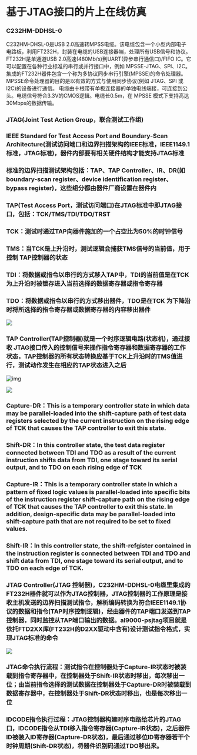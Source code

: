 #  基于JTAG接口的片上在线仿真

### C232HM-DDHSL-0

C232HM-DHSL-0是USB 2.0高速转MPSS电缆。该电缆包含一个小型内部电子电路板，利用FT232H，封装在电缆的USB连接器端，处理所有USB信号和协议。FT232H是单通道USB 2.0高速(480Mb/s)到UART(异步串行通信口)/FIFO IC。它可以配置在各种行业标准的串行或并行接口中，例如 MPSSE-JTAG、SPI、I2C。集成的FT232H器件包含一个称为多协议同步串行引擎(MPSSE)的命令处理器。MPSSE命令处理器的目的是以有效的方式与使用同步协议(例如 JTAG、SPI 或 I2C)的设备进行通信。 电缆由十根带有单极连接器的单独电线端接，可连接到公头。电缆信号符合3.3V的CMOS逻辑。电缆长0.5m，在 MPSSE 模式下支持高达30Mbps的数据传输。

### JTAG(Joint Test Action Group，联合测试工作组)

### IEEE Standard for Test Access Port and Boundary-Scan Architecture(测试访问端口和边界扫描架构的IEEE标准，IEEE1149.1标准，JTAG标准)，器件内部要有相关硬件结构才能支持JTAG标准

### 标准的边界扫描测试架构包括：TAP、TAP Controller、IR、DR(如boundary-scan register、device identification register、bypass register)，这些组分都由器件厂商设置在器件内

### TAP(Test Access Port，测试访问端口)在JTAG标准中即JTAG接口，包括：TCK/TMS/TDI/TDO/TRST

### TCK：测试时通过TAP向器件施加的一个占空比为50%的时钟信号

### TMS：当TCK是上升沿时，测试逻辑会捕获TMS信号的当前值，用于控制 TAP控制器的状态

### TDI：将数据或指令以串行的方式移入TAP中，TDI的当前值是在TCK为上升沿时被锁存进入当前选择的数据寄存器或指令寄存器

### TDO：将数据或指令以串行的方式移出器件，TDO是在TCK 为下降沿时将所选择的指令寄存器或数据寄存器的内容移出器件

![](C:\Users\xiang.weng\AppData\Roaming\WeLink\appdata\IM\xiangweng_656@anlogic\ReceiveFiles\ScreenShot\2afb447e-963e-45be-8eae-a62eb285ff55.png)

### TAP Controller(TAP控制器)就是一个时序逻辑电路(状态机)，通过接收 JTAG接口传入的控制信号来操作指令寄存器和数据寄存器的工作状态，TAP控制器的所有状态转换应基于TCK上升沿时的TMS值进行，测试动作发生在相应的TAP状态进入之后

![img](C:\Users\xiang.weng\AppData\Roaming\WeLink\appdata\IM\xiangweng_656@anlogic\ReceiveFiles\ScreenShot\f6cdfeba-63aa-4692-8b21-540eb221cb0b.png)

![](C:\Users\xiang.weng\AppData\Roaming\WeLink\appdata\IM\xiangweng_656@anlogic\ReceiveFiles\ScreenShot\7616e13d-1b07-4bfc-b2e1-ac1ac0cdafba.png)

### Capture-DR：This is a temporary controller state in which data may be parallel-loaded into the shift-capture path of test data registers selected by the current instruction on the rising edge of TCK that causes the TAP controller to exit this state.

### Shift-DR：In this controller state, the test data register connected between TDI and TDO as a result of the current instruction shifts data from TDI, one stage toward its serial output, and to TDO on each rising edge of TCK

### Capture-IR：This is a temporary controller state in which a pattern of fixed logic values is parallel-loaded into specific bits of the instruction register shift-capture path on the rising edge of TCK that causes the TAP controller to exit this state. In addition, design-specific data may be parallel-loaded into shift-capture path that are not required to be set to fixed values.

### Shift-IR：In this controller state, the shift-refgister contained in the instruction register is connected between TDI and TDO and shift data from TDI, one stage toward its serial output, and to TDO on each edge of TCK.

### JTAG Controller(JTAG 控制器)，C232HM-DDHSL-0电缆里集成的FT232H器件就可以作为JTAG控制器，JTAG控制器的工作原理是接收主机发送的边界扫描测试指令，解析编码转换为符合IEEE1149.1协议的数据和指令(TAP时序控制逻辑)，经由器件的TAP端口发送到TAP控制器，同时监控从TAP端口输出的数据。al9000-psjtag项目就是依托FTD2XX库(FT232H的D2XX驱动中含有)设计测试指令格式，实现JTAG标准的命令

![](C:\Users\xiang.weng\AppData\Roaming\WeLink\appdata\IM\xiangweng_656@anlogic\ReceiveFiles\ScreenShot\e4f3ade3-81e4-4125-aad5-1db7be24fae1.png)

### JTAG命令执行流程：测试指令在控制器处于Capture-IR状态时被装载到指令寄存器中，在控制器处于Shift-IR状态时移出，每次移出一位；由当前指令选择的测试数据在控制器处于Capture-DR时被装载到数据寄存器中，在控制器处于Shift-DR状态时移出，也是每次移出一位

### IDCODE指令执行过程：JTAG控制器构建时序电路给芯片的JTAG口，IDCODE指令从TDI移入指令寄存器(Capture-IR状态)，之后器件ID被装入ID寄存器(Capture-DR状态)，最后通过移位ID寄存器若干个时钟周期(Shift-DR状态)，将器件识别码通过TDO移出来。



